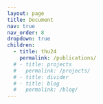 ```yaml
---
layout: page
title: Document
nav: true
nav_order: 8
dropdown: true
children:
  - title: thu24
    permalink: /publications/
  # - title: projects
  #   permalink: /projects/
  # - title: divider
  # - title: blog
  #   permalink: /blog/
---
```

